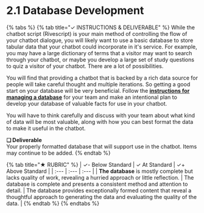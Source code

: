 # 2.1 Database Development

{% tabs %}
{% tab title="✓  INSTRUCTIONS & DELIVERABLE" %}
While the chatbot script \(Rivescript\) is your main method of controlling the flow of your chatbot dialogue, you will likely want to use a basic database to store tabular data that your chatbot could incorporate in it's service. For example, you may have a large dictionary of terms that a visitor may want to search through your chatbot, or maybe you develop a large set of study questions to quiz a visitor of your chatbot. There are a lot of possibilities.

You will find that providing a chatbot that is backed by a rich data source for people will take careful thought and multiple iterations. So getting a good start on your database will be very beneficial. Follow the [**instructions for managing a database**](https://docs.idew.org/code-chatbot/code-mods/connecting-a-database-using-google-sheets) for your team and make an intentional plan to develop your database of valuable facts for use in your chatbot.

You will have to think carefully and discuss with your team about what kind of data will be most valuable, along with how you can best format the data to make it useful in the chatbot.

**❏ Deliverable**  
Your properly formatted database that will support use in the chatbot. Items may continue to be added.
{% endtab %}

{% tab title="★  RUBRIC" %}
| ✓- Below Standard | ✓ At Standard | ✓+ Above Standard |
| :--- | :--- | :--- |
| **The database** is mostly complete but lacks quality of work, revealing a hurried approach or little reflection. | The database is complete and presents a consistent method and attention to detail. | The database provides exceptionally formed content that reveal a thoughtful approach to generating the data and evaluating the quality of the data. |
{% endtab %}
{% endtabs %}

